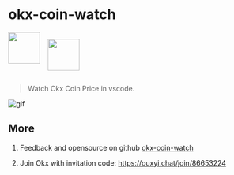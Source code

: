 # okx-coin-watch

<div style="display:flex;">
<img height="64px" src="https://cdn.jsdelivr.net/gh/saber2pr/MyWeb@master/resource/image/okx-coin-watch-logo.png" />

<a style="margin-left: 16px;" href="https://ouxyi.chat/join/86653224"><img height="64px" src="https://static.coinall.ltd/cdn/assets/imgs/226/EB771F0EE8994DD5.png" /></a>

## </div>

> Watch Okx Coin Price in vscode.

![gif](https://cdn.jsdelivr.net/gh/saber2pr/MyWeb@master/resource/image/vsc-okx-coin-watch.png)

## More

1. Feedback and opensource on github [okx-coin-watch](https://github.com/Saber2pr/okx-coin-watch)

2. Join Okx with invitation code: https://ouxyi.chat/join/86653224

